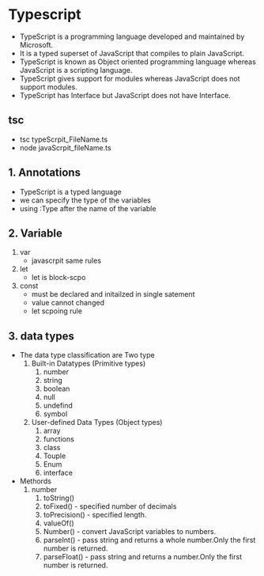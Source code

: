 # Typescript

- TypeScript is a programming language developed and maintained by Microsoft.
- It is a typed superset of JavaScript that compiles to plain JavaScript.
- TypeScript is known as Object oriented programming language whereas JavaScript is a scripting language.
- TypeScript gives support for modules whereas JavaScript does not support modules.
- TypeScript has Interface but JavaScript does not have Interface.

## tsc

- tsc typeScrpit_FileName.ts
- node javaScrpit_fileName.ts

## 1. Annotations

- TypeScript is a typed language
- we can specify the type of the variables
- using :Type after the name of the variable

## 2. Variable

1. var
   - javascrpit same rules
2. let
   - let is block-scpo
3. const
   - must be declared and initailzed in single satement
   - value cannot changed
   - let scpoing rule

## 3. data types

- The data type classification are Two type
  1.  Built-in Datatypes (Primitive types)
      1. number
      2. string
      3. boolean
      4. null
      5. undefind
      6. symbol
  2.  User-defined Data Types (Object types)
      1. array
      2. functions
      3. class
      4. Touple
      5. Enum
      6. interface
- Methords
  1.  number
      1. toString()
      2. toFixed() - specified number of decimals
      3. toPrecision() - specified length.
      4. valueOf()
      5. Number() - convert JavaScript variables to numbers.
      6. parseInt() - pass string and returns a whole number.Only the first number is returned.
      7. parseFloat() - pass string and returns a number.Only the first number is returned.
